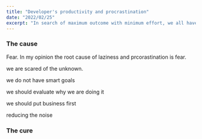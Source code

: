 ```yaml
---
title: "Developer's productivity and procrastination"
date: "2022/02/25"
excerpt: "In search of maximum outcome with minimum effort, we all have faced our biggest demons."
---
```


### The cause

Fear. In my opinion the root cause of laziness and prcorastination is fear.

we are scared of the unknown.

we do not have smart goals

we should evaluate why we are doing it

we should put business first

reducing the noise

### The cure